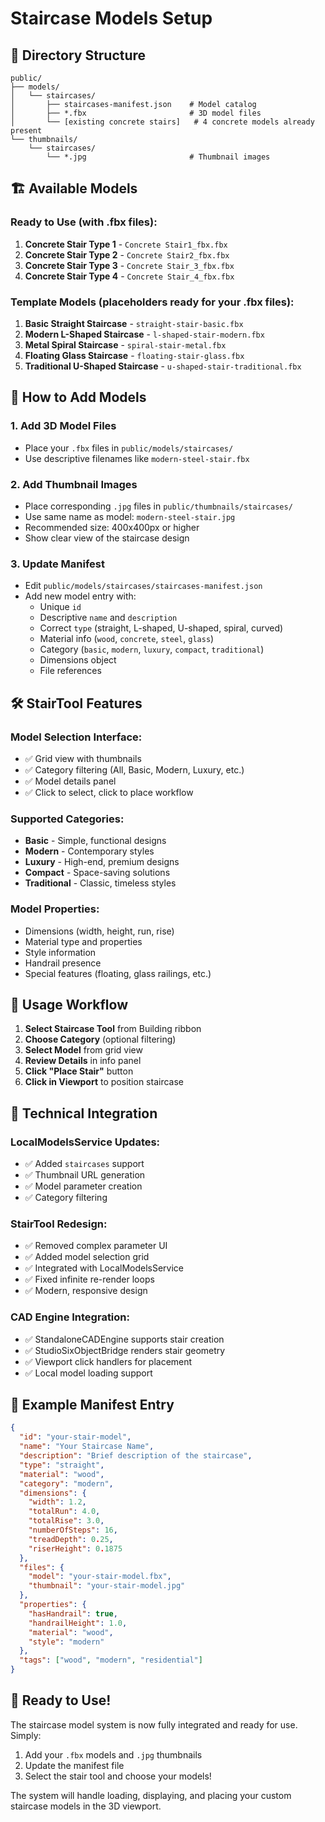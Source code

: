 # Staircase Models Setup

## 📁 Directory Structure

```
public/
├── models/
│   └── staircases/
│       ├── staircases-manifest.json    # Model catalog
│       ├── *.fbx                       # 3D model files
│       └── [existing concrete stairs]   # 4 concrete models already present
└── thumbnails/
    └── staircases/
        └── *.jpg                       # Thumbnail images
```

## 🏗️ Available Models

### **Ready to Use (with .fbx files):**
1. **Concrete Stair Type 1** - `Concrete Stair1_fbx.fbx`
2. **Concrete Stair Type 2** - `Concrete Stair2_fbx.fbx` 
3. **Concrete Stair Type 3** - `Concrete Stair_3_fbx.fbx`
4. **Concrete Stair Type 4** - `Concrete Stair_4_fbx.fbx`

### **Template Models (placeholders ready for your .fbx files):**
1. **Basic Straight Staircase** - `straight-stair-basic.fbx`
2. **Modern L-Shaped Staircase** - `l-shaped-stair-modern.fbx`
3. **Metal Spiral Staircase** - `spiral-stair-metal.fbx`
4. **Floating Glass Staircase** - `floating-stair-glass.fbx`
5. **Traditional U-Shaped Staircase** - `u-shaped-stair-traditional.fbx`

## 🎨 How to Add Models

### **1. Add 3D Model Files**
- Place your `.fbx` files in `public/models/staircases/`
- Use descriptive filenames like `modern-steel-stair.fbx`

### **2. Add Thumbnail Images**
- Place corresponding `.jpg` files in `public/thumbnails/staircases/`
- Use same name as model: `modern-steel-stair.jpg`
- Recommended size: 400x400px or higher
- Show clear view of the staircase design

### **3. Update Manifest**
- Edit `public/models/staircases/staircases-manifest.json`
- Add new model entry with:
  - Unique `id`
  - Descriptive `name` and `description`
  - Correct `type` (straight, L-shaped, U-shaped, spiral, curved)
  - Material info (`wood`, `concrete`, `steel`, `glass`)
  - Category (`basic`, `modern`, `luxury`, `compact`, `traditional`)
  - Dimensions object
  - File references

## 🛠️ StairTool Features

### **Model Selection Interface:**
- ✅ Grid view with thumbnails
- ✅ Category filtering (All, Basic, Modern, Luxury, etc.)
- ✅ Model details panel
- ✅ Click to select, click to place workflow

### **Supported Categories:**
- **Basic** - Simple, functional designs
- **Modern** - Contemporary styles
- **Luxury** - High-end, premium designs  
- **Compact** - Space-saving solutions
- **Traditional** - Classic, timeless styles

### **Model Properties:**
- Dimensions (width, height, run, rise)
- Material type and properties
- Style information
- Handrail presence
- Special features (floating, glass railings, etc.)

## 🎯 Usage Workflow

1. **Select Staircase Tool** from Building ribbon
2. **Choose Category** (optional filtering)
3. **Select Model** from grid view
4. **Review Details** in info panel
5. **Click "Place Stair"** button
6. **Click in Viewport** to position staircase

## 🔧 Technical Integration

### **LocalModelsService Updates:**
- ✅ Added `staircases` support
- ✅ Thumbnail URL generation
- ✅ Model parameter creation
- ✅ Category filtering

### **StairTool Redesign:**
- ✅ Removed complex parameter UI
- ✅ Added model selection grid
- ✅ Integrated with LocalModelsService
- ✅ Fixed infinite re-render loops
- ✅ Modern, responsive design

### **CAD Engine Integration:**
- ✅ StandaloneCADEngine supports stair creation
- ✅ StudioSixObjectBridge renders stair geometry
- ✅ Viewport click handlers for placement
- ✅ Local model loading support

## 📝 Example Manifest Entry

```json
{
  "id": "your-stair-model",
  "name": "Your Staircase Name",
  "description": "Brief description of the staircase",
  "type": "straight",
  "material": "wood",
  "category": "modern",
  "dimensions": {
    "width": 1.2,
    "totalRun": 4.0,
    "totalRise": 3.0,
    "numberOfSteps": 16,
    "treadDepth": 0.25,
    "riserHeight": 0.1875
  },
  "files": {
    "model": "your-stair-model.fbx",
    "thumbnail": "your-stair-model.jpg"
  },
  "properties": {
    "hasHandrail": true,
    "handrailHeight": 1.0,
    "material": "wood",
    "style": "modern"
  },
  "tags": ["wood", "modern", "residential"]
}
```

## 🚀 Ready to Use!

The staircase model system is now fully integrated and ready for use. Simply:
1. Add your `.fbx` models and `.jpg` thumbnails
2. Update the manifest file
3. Select the stair tool and choose your models!

The system will handle loading, displaying, and placing your custom staircase models in the 3D viewport.











